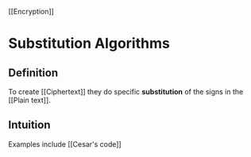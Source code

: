 [[Encryption]]
# Substitution Algorithms
## Definition
To create [[Ciphertext]] they do specific **substitution** of the signs in the [[Plain text]].

## Intuition
Examples include [[Cesar's code]]
